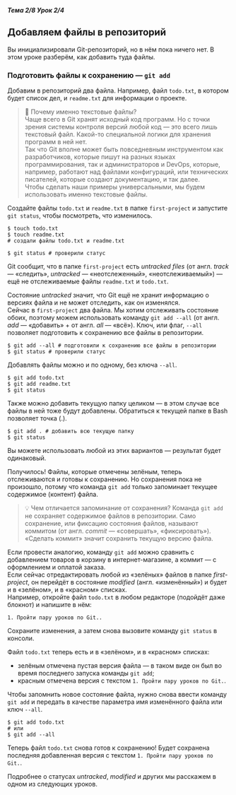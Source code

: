 __*Тема 2/8 Урок 2/4*__  
## Добавляем файлы в репозиторий
Вы инициализировали Git-репозиторий, но в нём пока ничего нет. В этом уроке разберём, как добавить туда файлы.

### Подготовить файлы к сохранению — `git add`  
Добавим в репозиторий два файла. Например, файл `todo.txt`, в котором будет список дел, и `readme.txt` для информации о проекте.
> 📌 Почему именно текстовые файлы?  
Чаще всего в Git хранят исходный код программ. Но с точки зрения системы контроля версий любой код — это всего лишь текстовый файл. Какой-то специальной логики для хранения программ в ней нет.  
Так что Git вполне может быть повседневным инструментом как разработчиков, которые пишут на разных языках программирования, так и администраторов и DevOps, которые, например, работают над файлами конфигураций, или технических писателей, которые создают документацию, и так далее.  
Чтобы сделать наши примеры универсальными, мы будем использовать именно текстовые файлы.  

Создайте файлы `todo.txt` и `readme.txt` в папке `first-project` и запустите `git status`, чтобы посмотреть, что изменилось.
```
$ touch todo.txt
$ touch readme.txt
# создали файлы todo.txt и readme.txt

$ git status # проверили статус 
```
Git сообщит, что в папке `first-project` есть *untracked files* (от англ. *track* — «следить», *untracked* — «неотслеженный», «неотслеживаемый») — ещё не отслеживаемые файлы `readme.txt` и `todo.txt`.  

Состояние *untracked* значит, что Git ещё не хранит информацию о версиях файла и не может отследить, как он изменялся.  
Сейчас в `first-project` два файла. Мы хотим отслеживать состояние обоих, поэтому можем использовать команду `git add --all` (от англ. *add* — «добавить» + от англ. *all* — «всё»). Ключ, или флаг, `--all` позволяет подготовить к сохранению все файлы в репозитории.  
```
$ git add --all # подготовили к сохранению все файлы в репозитории
$ git status # проверили статус 
```
Добавлять файлы можно и по одному, без ключа `--all`.
```
$ git add todo.txt
$ git add readme.txt
$ git status 
```
Также можно добавить текущую папку целиком — в этом случае все файлы в ней тоже будут добавлены. Обратиться к текущей папке в Bash позволяет точка (.).
```
$ git add . # добавить всю текущую папку
$ git status 
```
Вы можете использовать любой из этих вариантов — результат будет одинаковый.  

Получилось! Файлы, которые отмечены зелёным, теперь отслеживаются и готовы к сохранению. Но сохранения пока не произошло, потому что команда `git add` только запоминает текущее содержимое (контент) файла.  
>💡 Чем отличается запоминание от сохранения?
 Команда `git add` не сохраняет содержимое файлов в репозитории. Само сохранение, или фиксацию состояния файлов, называют коммитом (от англ. *commit* — «совершать», «фиксировать»). «Сделать коммит» значит сохранить текущую версию файла.  

Если провести аналогию, команду `git add` можно сравнить с добавлением товаров в корзину в интернет-магазине, а коммит — с оформлением и оплатой заказа.  
Если сейчас отредактировать любой из «зелёных» файлов в папке *first-project*, он перейдёт в состояние *modified* (англ. «изменённый») и будет и в «зелёном», и в «красном» списках.  
Например, откройте файл `todo.txt` в любом редакторе (подойдёт даже блокнот) и напишите в нём: 
```
1. Пройти пару уроков по Git..
```

Сохраните изменения, а затем снова вызовите команду `git status` в консоли.  

Файл `todo.txt` теперь есть и в «зелёном», и в «красном» списках:  
* зелёным отмечена пустая версия файла — в таком виде он был во время последнего запуска команды `git add`;  
* красным отмечена версия с текстом `1. Пройти пару уроков по Git.`.  

Чтобы запомнить новое состояние файла, нужно снова ввести команду `git add` и передать в качестве параметра имя изменённого файла или ключ `--all`.
```
$ git add todo.txt
# или
$ git add --all 
```
Теперь файл `todo.txt` снова готов к сохранению! Будет сохранена последняя добавленная версия с текстом `1. Пройти пару уроков по Git.`. 

Подробнее о статусах *untracked*, *modified* и других мы расскажем в одном из следующих уроков.  
